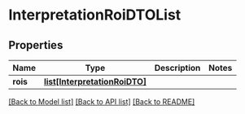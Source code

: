 # InterpretationRoiDTOList

## Properties
Name | Type | Description | Notes
------------ | ------------- | ------------- | -------------
**rois** | [**list[InterpretationRoiDTO]**](InterpretationRoiDTO.md) |  | 

[[Back to Model list]](../README.md#documentation-for-models) [[Back to API list]](../README.md#documentation-for-api-endpoints) [[Back to README]](../README.md)


